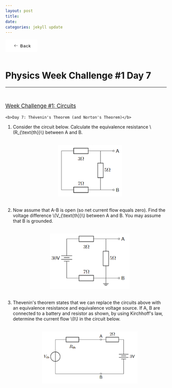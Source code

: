 ```yaml
---
layout: post
title:  
date:   
categories: jekyll update
---
```


<style>
    button {
        display: flex;
        height: 3em;
        width: 100px;
        align-items: center;
        justify-content: center;
        background-color: #eeeeee4b;
        border-radius: 3px;
        letter-spacing: 1px;
        transition: all 0.2s linear;
        cursor: pointer;
        border: none;
        background: #fff;
    }

        button > svg {
            margin-right: 5px;
            margin-left: 5px;
            font-size: 20px;
            transition: all 0.4s ease-in;
        }

        button:hover > svg {
            font-size: 1.2em;
            transform: translateX(-5px);
        }

        button:hover {
            box-shadow: 9px 9px 33px #d1d1d1, -9px -9px 33px #ffffff;
            transform: translateY(-2px);
        }
</style>

<style>
a:link, a:visited{
  color: black;
  text-decoration: none;
}
a:hover {
  color: orange;
  text-decoration: none;
}
a:active {
    color: red !important;
}
</style>

<script id="MathJax-script" async src="https://cdn.jsdelivr.net/npm/mathjax@3/es5/tex-mml-chtml.js"></script>
<link rel="stylesheet" type="text/css" href="https://tikzjax.com/v1/fonts.css">
<script src="https://tikzjax.com/v1/tikzjax.js"></script>
<script src="//i.upmath.me/latex.js"></script>

<a href="/main_pages/Handouts.html" style="color:black;text-decoration:none">
<button>
    <svg height="16" width="16" xmlns="http://www.w3.org/2000/svg" version="1.1" viewBox="0 0 1024 1024"><path d="M874.690416 495.52477c0 11.2973-9.168824 20.466124-20.466124 20.466124l-604.773963 0 188.083679 188.083679c7.992021 7.992021 7.992021 20.947078 0 28.939099-4.001127 3.990894-9.240455 5.996574-14.46955 5.996574-5.239328 0-10.478655-1.995447-14.479783-5.996574l-223.00912-223.00912c-3.837398-3.837398-5.996574-9.046027-5.996574-14.46955 0-5.433756 2.159176-10.632151 5.996574-14.46955l223.019353-223.029586c7.992021-7.992021 20.957311-7.992021 28.949332 0 7.992021 8.002254 7.992021 20.957311 0 28.949332l-188.073446 188.073446 604.753497 0C865.521592 475.058646 874.690416 484.217237 874.690416 495.52477z"></path></svg>
    <span>Back</span>
</button>
</a>

<br />
<head>
    <h1>
        Physics Week Challenge #1 Day 7
    </h1>
</head>

<hr />

<br />
<p style="text-decoration:underline;font-size:larger">
Week Challenge #1: Circuits
<p />

    <b>Day 7: Thévenin's Theorem (and Norton's Theorem)</b>
<ol>
    <li>
            Consider the circuit below. Calculate the equivalence resistance \(R_{\text{th}}\) between A and B.
    </li>
    <br />
        <p align="center">
            <img class="center" src="/main_pages/PWC/W1D71.png" width="200px" alt="W1D71">
        </p>
    <br />
    <li>
            Now assume that A-B is open (so net current flow equals zero). Find the voltage difference \(V_{\text{th}}\) between A and B. You may assume that B is grounded.
    </li>
    <br />
        <p align="center">
            <img class="center" src="/main_pages/PWC/W1D72.png" width="250px" alt="W1D72">
        </p>
    <br />
    <li>
            Thevenin's theorem states that we can replace the circuits above with an equivalence resistance and equivalence voltage source. If A, B are connected to a battery and resistor as shown, by using Kirchhoff's law, determine the current flow \(I\) in the circuit below.
    </li>
    <br />
        <p align="center">
            <img class="center" src="/main_pages/PWC/W1D73.png" width="300px" alt="W1D73">
        </p>
</ol>